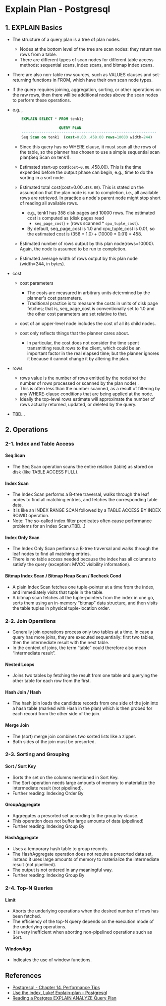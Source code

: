 # Explain Plan - Postgresql

## 1. EXPLAIN Basics

* The structure of a query plan is a tree of plan nodes.
    * Nodes at the bottom level of the tree are scan nodes: they return raw rows from a table.
    * There are different types of scan nodes for different table access methods: sequential scans, index scans, and
      bitmap index scans.

* There are also non-table row sources, such as VALUES clauses and set-returning functions in FROM, which have their own
  scan node types.
* If the query requires joining, aggregation, sorting, or other operations on the raw rows, then there will be
  additional nodes above the scan nodes to perform these operations.

* e.g. ,
    ```sql
        EXPLAIN SELECT * FROM tenk1;

                         QUERY PLAN
        -------------------------------------------------------------
        Seq Scan on tenk1  (cost=0.00..458.00 rows=10000 width=244)
    ```
    * Since this query has no WHERE clause, it must scan all the rows of the table, so the planner has chosen to use a
      simple sequential scan plan(Seq Scan on tenk1).
    * Estimated start-up cost(`cost=0.00`..458.00). This is the time expended before the output phase can begin, e.g.,
      time to do the sorting in a sort node.
    * Estimated total cost(cost=0.00..`458.00`). This is stated on the assumption that the plan node is run to
      completion, i.e., all available rows are retrieved. In practice a node's parent node might stop short of reading
      all available rows.
        * e.g., tenk1 has 358 disk pages and 10000 rows. The estimated cost is computed as (disk pages read
          * `seq_page_cost`) + (rows scanned * `cpu_tuple_cost`).
        * By default, seq_page_cost is 1.0 and cpu_tuple_cost is 0.01, so the estimated cost is (358 * 1.0) + (10000 *
          0.01) = 458.

    * Estimated number of rows output by this plan node(rows=10000). Again, the node is assumed to be run to completion.
    * Estimated average width of rows output by this plan node (width=244, in bytes).

* cost
    * cost parameters
        * The costs are measured in arbitrary units determined by the planner's cost parameters.
        * Traditional practice is to measure the costs in units of disk page fetches; that is, seq_page_cost is
          conventionally set to 1.0 and the other cost parameters are set relative to that.

    * cost of an upper-level node includes the cost of all its child nodes.
    * cost only reflects things that the planner cares about.
        * In particular, the cost does not consider the time spent transmitting result rows to the client, which could
          be an important factor in the real elapsed time; but the planner ignores it because it cannot change it by
          altering the plan.

* rows
    * rows value is the number of rows emitted by the node(not the number of rows processed or scanned by the plan node)
      .
    * This is often less than the number scanned, as a result of filtering by any WHERE-clause conditions that are being
      applied at the node.
    * Ideally the top-level rows estimate will approximate the number of rows actually returned, updated, or deleted by
      the query.

* TBD...

## 2. Operations

### 2-1. Index and Table Access

#### Seq Scan

* The Seq Scan operation scans the entire relation (table) as stored on disk (like TABLE ACCESS FULL).

#### Index Scan

* The Index Scan performs a B-tree traversal, walks through the leaf nodes to find all matching entries, and fetches the
  corresponding table data.
* It is like an INDEX RANGE SCAN followed by a TABLE ACCESS BY INDEX ROWID operation.
* Note: The so-called index filter predicates often cause performance problems for an Index Scan.(TBD...)

#### Index Only Scan

* The Index Only Scan performs a B-tree traversal and walks through the leaf nodes to find all matching entries.
* There is no table access needed because the index has all columns to satisfy the query (exception: MVCC visibility
  information).

#### Bitmap Index Scan / Bitmap Heap Scan / Recheck Cond

* A plain Index Scan fetches one tuple-pointer at a time from the index, and immediately visits that tuple in the table.
* A bitmap scan fetches all the tuple-pointers from the index in one go, sorts them using an in-memory “bitmap” data
  structure, and then visits the table tuples in physical tuple-location order.

### 2-2. Join Operations

* Generally join operations process only two tables at a time. In case a query has more joins, they are executed
  sequentially: first two tables, then the intermediate result with the next table.
* In the context of joins, the term “table” could therefore also mean “intermediate result”.

#### Nested Loops

* Joins two tables by fetching the result from one table and querying the other table for each row from the first.

#### Hash Join / Hash

* The hash join loads the candidate records from one side of the join into a hash table (marked with Hash in the plan)
  which is then probed for each record from the other side of the join.

#### Merge Join

* The (sort) merge join combines two sorted lists like a zipper.
* Both sides of the join must be presorted.

### 2-3. Sorting and Grouping

#### Sort / Sort Key

* Sorts the set on the columns mentioned in Sort Key.
* The Sort operation needs large amounts of memory to materialize the intermediate result (not pipelined).
* Further reading: Indexing Order By

#### GroupAggregate

* Aggregates a presorted set according to the group by clause.
* This operation does not buffer large amounts of data (pipelined)
* Further reading: Indexing Group By

#### HashAggregate

* Uses a temporary hash table to group records.
* The HashAggregate operation does not require a presorted data set, instead it uses large amounts of memory to
  materialize the intermediate result (not pipelined).
* The output is not ordered in any meaningful way.
* Further reading: Indexing Group By

### 2-4. Top-N Queries

#### Limit

* Aborts the underlying operations when the desired number of rows has been fetched.
* The efficiency of the top-N query depends on the execution mode of the underlying operations.
* It is very inefficient when aborting non-pipelined operations such as Sort.

#### WindowAgg

* Indicates the use of window functions.

## References

* [Postgresql - Chapter 14. Performance Tips](https://www.postgresql.org/docs/14/performance-tips.html)
* [Use the index, Luke! Explain-plan - Postgresql](https://use-the-index-luke.com/sql/explain-plan/postgresql)
* [Reading a Postgres EXPLAIN ANALYZE Query Plan](https://thoughtbot.com/blog/reading-an-explain-analyze-query-plan)